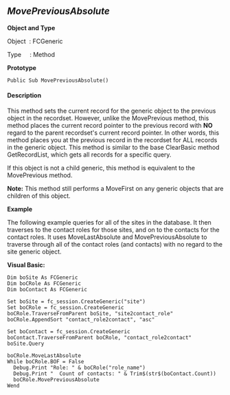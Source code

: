 _MovePreviousAbsolute_
----------------------

**Object and Type**

Object  : FCGeneric

Type     : Method

**Prototype**

```
Public Sub MovePreviousAbsolute()
```

#### Description

This method sets the current record for the generic object to the previous object in the recordset. However, unlike the MovePrevious method, this method places the current record pointer to the previous record with **NO** regard to the parent recordset's current record pointer. In other words, this method places you at the previous record in the recordset for ALL records in the generic object. This method is similar to the base ClearBasic method GetRecordList, which gets all records for a specific query.

If this object is not a child generic, this method is equivalent to the MovePrevious method.

**Note:** This method still performs a MoveFirst on any generic objects that are children of this object.

**Example**

The following example queries for all of the sites in the database. It then traverses to the contact roles for those sites, and on to the contacts for the contact roles. It uses MoveLastAbsolute and MovePreviousAbsolute to traverse through all of the contact roles (and contacts) with no regard to the site generic object.

**Visual Basic:**
```
Dim boSite As FCGeneric
Dim boCRole As FCGeneric
Dim boContact As FCGeneric

Set boSite = fc_session.CreateGeneric("site")
Set boCRole = fc_session.CreateGeneric
boCRole.TraverseFromParent boSite, "site2contact_role"
boCRole.AppendSort "contact_role2contact", "asc"

Set boContact = fc_session.CreateGeneric
boContact.TraverseFromParent boCRole, "contact_role2contact"
boSite.Query

boCRole.MoveLastAbsolute
While boCRole.BOF = False
  Debug.Print "Role: " & boCRole("role_name")
  Debug.Print "  Count of contacts: " & Trim$(str$(boContact.Count)) 
  boCRole.MovePreviousAbsolute
Wend
```